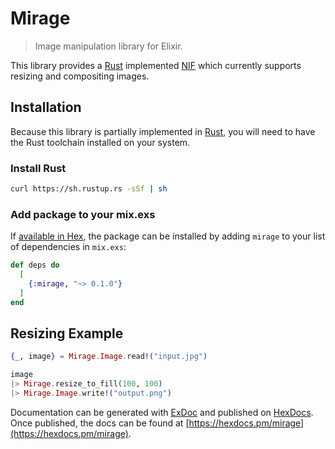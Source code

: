 # Mirage

> Image manipulation library for Elixir.

This library provides a [Rust] implemented [NIF] which currently supports
resizing and compositing images.

## Installation

Because this library is partially implemented in [Rust], you will need to have
the Rust toolchain installed on your system.

### Install Rust

```bash
curl https://sh.rustup.rs -sSf | sh
```

### Add package to your mix.exs

If [available in Hex](https://hex.pm/docs/publish), the package can be installed
by adding `mirage` to your list of dependencies in `mix.exs`:

```elixir
def deps do
  [
    {:mirage, "~> 0.1.0"}
  ]
end
```

## Resizing Example

```elixir
{_, image} = Mirage.Image.read!("input.jpg")

image
|> Mirage.resize_to_fill(100, 100)
|> Mirage.Image.write!("output.png")
```

Documentation can be generated with [ExDoc](https://github.com/elixir-lang/ex_doc)
and published on [HexDocs](https://hexdocs.pm). Once published, the docs can
be found at [https://hexdocs.pm/mirage](https://hexdocs.pm/mirage).

[rust]: https://www.rust-lang.org/
[nif]: http://erlang.org/doc/man/erl_nif.html
